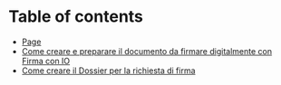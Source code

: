 # Table of contents

* [Page](README.md)
* [Come creare e preparare il documento da firmare digitalmente con Firma con IO](come-creare-e-preparare-il-documento-da-firmare-digitalmente-con-firma-con-io.md)
* [Come creare il Dossier per la richiesta di firma](come-creare-il-dossier-per-la-richiesta-di-firma.md)
